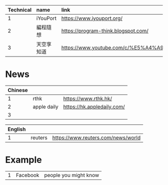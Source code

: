 |Technical|name|link|
|:-|:-|:-|
|1|iYouPort|https://www.iyouport.org/|
|2|編程隨想|https://program-think.blogspot.com/|
|3|天空享知道|https://www.youtube.com/c/%E5%A4%A9%E7%A9%BA%E4%BA%AB%E7%9F%A5%E9%81%93/videos|

# News
|Chinese|||
|:-|:-|:-|
|1|rthk|https://www.rthk.hk/|
|2|apple daily|https://hk.appledaily.com/|
|3|||

|English|||
|:-|:-|:-|
|1|reuters|https://www.reuters.com/news/world|

# Example
||||
|:-|:-|:-|
|1|Facebook|people you might know|
